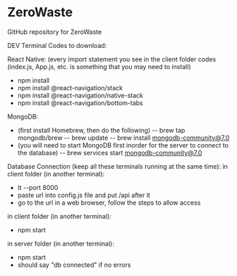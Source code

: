 # ZeroWaste
GitHub repository for ZeroWaste

DEV Terminal Codes to download:

React Native: 
(every import statement you see in the client folder codes (index.js, App.js, etc. is something that you may need to install)
- npm install
- npm install @react-navigation/stack
- npm install @react-navigation/native-stack
- npm install @react-navigation/bottom-tabs

MongoDB:
- (first install Homebrew, then do the following)
-- brew tap mongodb/brew
-- brew update
-- brew install mongodb-community@7.0
- (you will need to start MongoDB first inorder for the server to connect to the database)
-- brew services start mongodb-community@7.0

Database Connection (keep all these terminals running at the same time): 
in client folder (in another terminal):
- lt --port 8000
- paste url into config.js file and put /api after it
- go to the url in a web browser, follow the steps to allow access

in client folder (in another terminal):
- npm start

in server folder (in another terminal):
- npm start
- should say "db connected" if no errors






